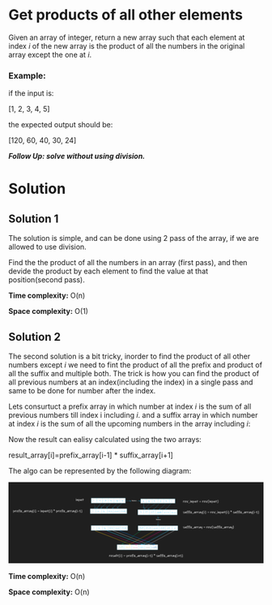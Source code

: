 # Get products of all other elements

Given an array of integer, return a new array such that each element at index _i_ of the new array is the product of all the numbers in the original array except the one at _i_.

### Example:
if the input is:

[1, 2, 3, 4, 5]

the expected output should be:

[120, 60, 40, 30, 24]

_**Follow Up: solve without using division.**_

# Solution 

## Solution 1

The solution is simple, and can be done using 2 pass of the array, if we are allowed to use division.
 
Find the the product of all the numbers in an array (first pass), and then devide the product by each element to find the value at that position(second pass).

**Time complexity:** O(n)

**Space complexity:** O(1)

## Solution 2 
The second solution is a bit tricky, inorder to find the product of all other numbers except _i_ we need to fint the product of all the prefix and product of all the suffix and multiple both.
The trick is how you can find the product of all previous numbers at an index(including the index) in a single pass and same to be done for number after the index.

Lets consurtuct a prefix array in which number at index _i_ is the sum of all previous numbers till index i including _i_.
and a suffix array in which number at index _i_ is the sum of all the upcoming numbers in the array including _i_:

Now the result can ealisy calculated using the two arrays:

result_array[i]=prefix_array[i-1] * suffix_array[i+1]


The algo can be represented by the following diagram:

![algo](AlgoArrayProducts.png)

**Time complexity:** O(n)

**Space complexity:** O(n)

